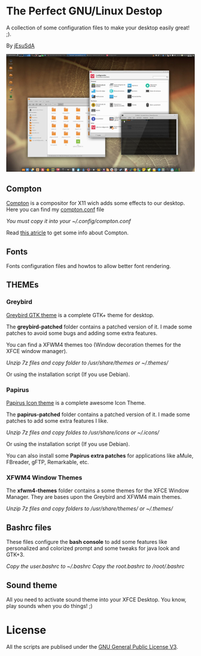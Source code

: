 # The Perfect GNU/Linux Destop
A collection of some configuration files to make your desktop easily great! ;).

By [jEsuSdA](http://www.jesusda.com)

![Screenshot](screenshots/the-perfect-desktop-2.png  "Screenshot")


## Compton

[Compton](https://github.com/chjj/compton) is a compositor for X11 wich adds some effects to our desktop.
Here you can find my [compton.conf](compton/compton.conf) file

*You must copy it into your ~/.config/compton.conf*

Read [this atricle](http://duncanlock.net/blog/2013/06/07/how-to-switch-to-compton-for-beautiful-tear-free-compositing-in-xfce/) to get some info about Compton.


## Fonts
Fonts configuration files and howtos to allow better font rendering.

## THEMEs

### Greybird

[Greybird GTK theme](https://github.com/shimmerproject/Greybird) is a complete GTK+ theme for desktop.

The **greybird-patched** folder contains a patched version of it. I made some patches to avoid some bugs and adding some extra features.

You can find a XFWM4 themes too (Window decoration themes for the XFCE window manager).

*Unzip 7z files and copy folder to /usr/share/themes or ~/.themes/*

Or using the installation script (If you use Debian).

### Papirus

[Papirus Icon theme](https://github.com/PapirusDevelopmentTeam/papirus-icon-theme/) is a complete awesome Icon Theme.

The **papirus-patched** folder contains a patched version of it. I made some patches to add some extra features I like.

*Unzip 7z files and copy foldes to /usr/share/icons or ~/.icons/*

Or using the installation script (If you use Debian).

You can also install some **Papirus extra patches** for applications like aMule, FBreader, gFTP, Remarkable, etc.

### XFWM4 Window Themes

The **xfwm4-themes** folder contains a some themes for the XFCE Window Manager. They are bases upon the Greybird and XFWM4 main themes.


*Unzip 7z files and copy folders to /usr/share/themes/ or ~/.themes/*


## Bashrc files
These files configure the **bash console** to add some features like personalized and colorized prompt and some tweaks for java look and GTK+3.

*Copy the user.bashrc to ~/.bashrc
Copy the root.bashrc to /root/.bashrc*



## Sound theme

All you need to activate sound theme into your XFCE Desktop. You know, play sounds when you do things! ;)


# License

All the scripts are publised under the [GNU General Public License V3](https://www.gnu.org/licenses/gpl.html).
